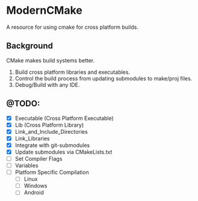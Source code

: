 # ModernCMake
A resource for using cmake for cross platform builds.

## Background
CMake makes build systems better. 
1. Build cross platform libraries and executables.
2. Control the build process from updating submodules to make/proj files.
3. Debug/Build with any IDE.

## @TODO:
- [x] Executable (Cross Platform Executable)
- [x] Lib (Cross Platform Library)
- [x] Link_and_Include_Directories
- [x] Link_Libraries
- [x] Integrate with git-submodules
- [x] Update submodules via CMakeLists.txt
- [ ] Set Compiler Flags
- [ ] Variables
- [ ] Platform Specific Compilation
  - [ ] Linux
  - [ ] Windows
  - [ ] Android
